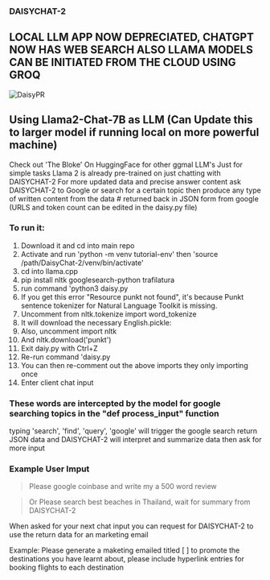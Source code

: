 ### DAISYCHAT-2

## LOCAL LLM APP NOW DEPRECIATED, CHATGPT NOW HAS WEB SEARCH ALSO LLAMA MODELS CAN BE INITIATED FROM THE CLOUD USING GROQ


![DaisyPR](https://github.com/rickscode/DAISYCHAT-2/assets/71875733/e2db7f69-15eb-4829-99c5-8fdfbeb47acc)


## Using Llama2-Chat-7B as LLM (Can Update this to larger model if running local on more powerful machine)
Check out 'The Bloke' On HuggingFace for other ggmal LLM's
Just for simple tasks Llama 2 is already pre-trained on just chatting with DAISYCHAT-2
For more updated data and precise answer content ask DAISYCHAT-2 to Google or search for a certain topic then produce any type of written content from the data # returned back in JSON form from google (URLS and token count can be edited in the daisy.py file)

### To run it: 
1. Download it and cd into main repo
2. Activate and run 'python -m venv tutorial-env' then 'source /path/DaisyChat-2/venv/bin/activate' 
3. cd into llama.cpp
4. pip install nltk googlesearch-python trafilatura
5. run command 'python3 daisy.py
6. If you get this error "Resource punkt not found", it's because Punkt sentence tokenizer for Natural Language Toolkit is missing. 
7. Uncomment from nltk.tokenize import word_tokenize
8. It will download the necessary English.pickle:
9. Also, uncomment import nltk
10. And nltk.download('punkt')
11. Exit daiy.py with Ctrl+Z
12. Re-run command 'daisy.py
13. You can then re-comment out the above imports they only importing once
14. Enter client chat input 

### These words are intercepted by the model for google searching topics in the "def process_input" function
typing 'search', 'find', 'query', 'google' will trigger the google search return JSON data and DAISYCHAT-2 will interpret and summarize data then ask for more input

### Example User Imput

> Please google coinbase and write my a 500 word review 

> Or Please search best beaches in Thailand, wait for summary from DAISYCHAT-2

When asked for your next chat input you can request for DAISYCHAT-2 to use the return data for an marketing email

Example: Please generate a maketing emailed titled [ ] to promote the destinations you have learnt about, please include hyperlink entries for booking flights to each destination




